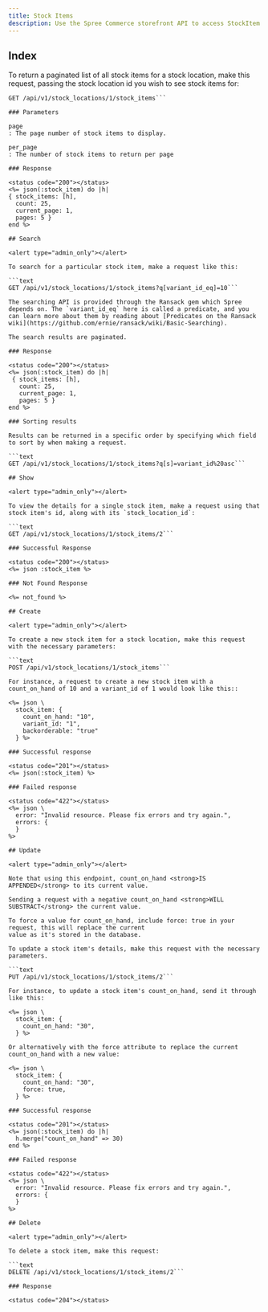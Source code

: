 ```yaml
---
title: Stock Items
description: Use the Spree Commerce storefront API to access StockItem data.
---
```


## Index

<alert type="admin_only"></alert>

To return a paginated list of all stock items for a stock location, make this request, passing the stock location id you wish to see stock items for:

```text
GET /api/v1/stock_locations/1/stock_items```

### Parameters

page
: The page number of stock items to display.

per_page
: The number of stock items to return per page

### Response

<status code="200"></status>
<%= json(:stock_item) do |h|
{ stock_items: [h],
  count: 25,
  current_page: 1,
  pages: 5 }
end %>

## Search

<alert type="admin_only"></alert>

To search for a particular stock item, make a request like this:

```text
GET /api/v1/stock_locations/1/stock_items?q[variant_id_eq]=10```

The searching API is provided through the Ransack gem which Spree depends on. The `variant_id_eq` here is called a predicate, and you can learn more about them by reading about [Predicates on the Ransack wiki](https://github.com/ernie/ransack/wiki/Basic-Searching).

The search results are paginated.

### Response

<status code="200"></status>
<%= json(:stock_item) do |h|
 { stock_items: [h],
   count: 25,
   current_page: 1,
   pages: 5 }
end %>

### Sorting results

Results can be returned in a specific order by specifying which field to sort by when making a request.

```text
GET /api/v1/stock_locations/1/stock_items?q[s]=variant_id%20asc```

## Show

<alert type="admin_only"></alert>

To view the details for a single stock item, make a request using that stock item's id, along with its `stock_location_id`:

```text
GET /api/v1/stock_locations/1/stock_items/2```

### Successful Response

<status code="200"></status>
<%= json :stock_item %>

### Not Found Response

<%= not_found %>

## Create

<alert type="admin_only"></alert>

To create a new stock item for a stock location, make this request with the necessary parameters:

```text
POST /api/v1/stock_locations/1/stock_items```

For instance, a request to create a new stock item with a count_on_hand of 10 and a variant_id of 1 would look like this::

<%= json \
  stock_item: {
    count_on_hand: "10",
    variant_id: "1",
    backorderable: "true"
  } %>

### Successful response

<status code="201"></status>
<%= json(:stock_item) %>

### Failed response

<status code="422"></status>
<%= json \
  error: "Invalid resource. Please fix errors and try again.",
  errors: {
  }
%>

## Update

<alert type="admin_only"></alert>

Note that using this endpoint, count_on_hand <strong>IS APPENDED</strong> to its current value.

Sending a request with a negative count_on_hand <strong>WILL SUBSTRACT</strong> the current value.

To force a value for count_on_hand, include force: true in your request, this will replace the current
value as it's stored in the database.

To update a stock item's details, make this request with the necessary parameters.

```text
PUT /api/v1/stock_locations/1/stock_items/2```

For instance, to update a stock item's count_on_hand, send it through like this:

<%= json \
  stock_item: {
    count_on_hand: "30",
  } %>

Or alternatively with the force attribute to replace the current count_on_hand with a new value:

<%= json \
  stock_item: {
    count_on_hand: "30",
    force: true,
  } %>

### Successful response

<status code="201"></status>
<%= json(:stock_item) do |h|
  h.merge("count_on_hand" => 30)
end %>

### Failed response

<status code="422"></status>
<%= json \
  error: "Invalid resource. Please fix errors and try again.",
  errors: {
  }
%>

## Delete

<alert type="admin_only"></alert>

To delete a stock item, make this request:

```text
DELETE /api/v1/stock_locations/1/stock_items/2```

### Response

<status code="204"></status>
